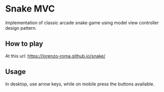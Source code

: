 # Snake MVC

Implementation of classic arcade snake game using model view controller design pattern.

## How to play

At this url:
https://lorenzo-roma.github.io/snake/

## Usage
In desktop, use arrow keys, while on mobile press the buttons available.
